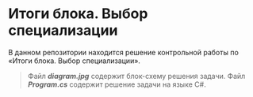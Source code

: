 # Итоги блока. Выбор специализации

В данном репозитории находится решение контрольной работы по «Итоги блока. Выбор специализации».

>Файл ***diagram.jpg*** содержит блок-схему решения задачи.
Файл ***Program.cs*** содержит решение задачи на языке C#.
